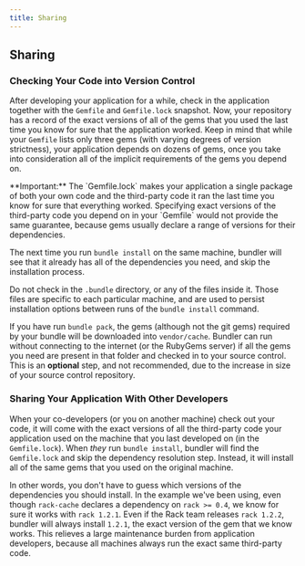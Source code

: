 ```yaml
---
title: Sharing
---
```


## Sharing

### Checking Your Code into Version Control

After developing your application for a while, check in the application together
with the `Gemfile` and `Gemfile.lock` snapshot. Now, your repository has a record
of the exact versions of all of the gems that you used the last time you know for
sure that the application worked. Keep in mind that while your `Gemfile` lists
only three gems (with varying degrees of version strictness), your application
depends on dozens of gems, once you take into consideration all of the implicit
requirements of the gems you depend on.

<aside class="notes" markdown="1">
**Important:** The `Gemfile.lock` makes your application a single
package of both your own code and the third-party code it ran the last time you
know for sure that everything worked. Specifying exact versions of the third-party
code you depend on in your `Gemfile` would not provide the same guarantee,
because gems usually declare a range of versions for their dependencies.
</aside>

The next time you run `bundle install` on the same machine, bundler will see
that it already has all of the dependencies you need, and skip the installation process.

Do not check in the `.bundle` directory, or any of the files inside it. Those
files are specific to each particular machine, and are used to persist installation
options between runs of the `bundle install` command.

If you have run `bundle pack`, the gems (although not the git gems) required
by your bundle will be downloaded into `vendor/cache`. Bundler can run without
connecting to the internet (or the RubyGems server) if all the gems you need are
present in that folder and checked in to your source control. This is an **optional**
step, and not recommended, due to the increase in size of your source control repository.

### Sharing Your Application With Other Developers

When your co-developers (or you on another machine) check out your code, it will
come with the exact versions of all the third-party code your application used
on the machine that you last developed on (in the `Gemfile.lock`). When *they*
run `bundle install`, bundler will find the `Gemfile.lock` and skip the dependency
resolution step. Instead, it will install all of the same gems that you used on
the original machine.

In other words, you don't have to guess which versions of the dependencies you
should install. In the example we've been using, even though `rack-cache` declares
a dependency on `rack >= 0.4`, we know for sure it works with `rack 1.2.1`. Even
if the Rack team releases `rack 1.2.2`, bundler will always install `1.2.1`, the
exact version of the gem that we know works. This relieves a large maintenance
burden from application developers, because all machines always run the exact
same third-party code.
